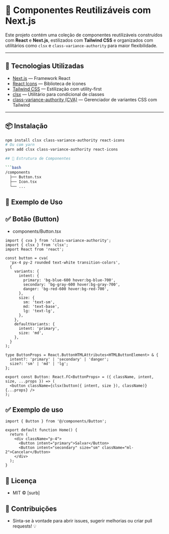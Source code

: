 # 🧩 Componentes Reutilizáveis com Next.js

Este projeto contém uma coleção de componentes reutilizáveis construídos com **React** e **Next.js**, estilizados com **Tailwind CSS** e organizados com utilitários como `clsx` e `class-variance-authority` para maior flexibilidade.

---

## 🚀 Tecnologias Utilizadas

- [Next.js](https://nextjs.org/) — Framework React
- [React Icons](https://react-icons.github.io/react-icons/) — Biblioteca de ícones
- [Tailwind CSS](https://tailwindcss.com/) — Estilização com utility-first
- [clsx](https://github.com/lukeed/clsx) — Utilitário para condicional de classes
- [class-variance-authority (CVA)](https://cva.style/) — Gerenciador de variantes CSS com Tailwind

---

## 📦 Instalação

```bash
npm install clsx class-variance-authority react-icons
# Ou com yarn
yarn add clsx class-variance-authority react-icons

## 📁 Estrutura de Componentes

```bash
/components
  ├── Button.tsx
  ├── Icon.tsx
  └── ...

```

## 🧪 Exemplo de Uso

## ✅ Botão (Button)
- components/Button.tsx
```
import { cva } from 'class-variance-authority';
import { clsx } from 'clsx';
import React from 'react';

const button = cva(
  'px-4 py-2 rounded text-white transition-colors',
  {
    variants: {
      intent: {
        primary: 'bg-blue-600 hover:bg-blue-700',
        secondary: 'bg-gray-600 hover:bg-gray-700',
        danger: 'bg-red-600 hover:bg-red-700',
      },
      size: {
        sm: 'text-sm',
        md: 'text-base',
        lg: 'text-lg',
      },
    },
    defaultVariants: {
      intent: 'primary',
      size: 'md',
    },
  }
);

type ButtonProps = React.ButtonHTMLAttributes<HTMLButtonElement> & {
  intent?: 'primary' | 'secondary' | 'danger';
  size?: 'sm' | 'md' | 'lg';
};

export const Button: React.FC<ButtonProps> = ({ className, intent, size, ...props }) => (
  <button className={clsx(button({ intent, size }), className)} {...props} />
);

```

## ✅ Exemplo de uso

```
import { Button } from '@/components/Button';

export default function Home() {
  return (
    <div className="p-4">
      <Button intent="primary">Salvar</Button>
      <Button intent="secondary" size="sm" className="ml-2">Cancelar</Button>
    </div>
  );
}

```

## 📝 Licença
- MIT © [surb]

## 🤝 Contribuições
- Sinta-se à vontade para abrir issues, sugerir melhorias ou criar pull requests! 💡
